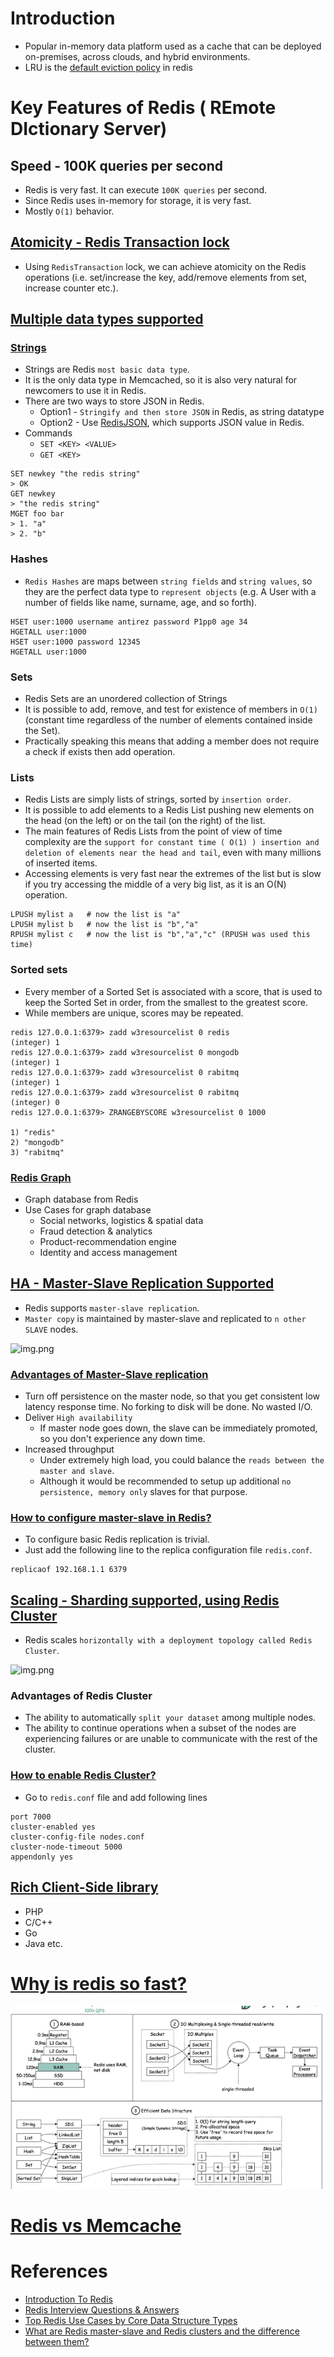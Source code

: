 
# Introduction
- Popular in-memory data platform used as a cache that can be deployed on-premises, across clouds, and hybrid environments.
- LRU is the [default eviction policy](https://docs.redis.com/latest/rs/databases/configure/eviction-policy/) in redis

# Key Features of Redis ( REmote DIctionary Server)

## Speed - 100K queries per second
- Redis is very fast. It can execute `100K queries` per second.
- Since Redis uses in-memory for storage, it is very fast.
- Mostly `O(1)` behavior.

## [Atomicity - Redis Transaction lock](https://redis.io/docs/reference/patterns/distributed-locks/)
- Using `RedisTransaction` lock, we can achieve atomicity on the Redis operations (i.e. set/increase the key, add/remove elements from set, increase counter etc.).

## [Multiple data types supported](https://redis.io/docs/manual/data-types/)

### [Strings](https://www.w3resource.com/redis/redis-data-types.php)
- Strings are Redis `most basic data type`.
- It is the only data type in Memcached, so it is also very natural for newcomers to use it in Redis.
- There are two ways to store JSON in Redis.
  - Option1 - `Stringify and then store JSON` in Redis, as string datatype
  - Option2 - Use [RedisJSON](https://redis.io/docs/stack/json/), which supports JSON value in Redis.
- Commands
  - `SET <KEY> <VALUE>`
  - `GET <KEY>`

```
SET newkey "the redis string"
> OK
GET newkey
> "the redis string"
MGET foo bar
> 1. "a"
> 2. "b"
```

### Hashes
- `Redis Hashes` are maps between `string fields` and `string values`, so they are the perfect data type to `represent objects` (e.g. A User with a number of fields like name, surname, age, and so forth).
```
HSET user:1000 username antirez password P1pp0 age 34
HGETALL user:1000
HSET user:1000 password 12345
HGETALL user:1000
```

### Sets
- Redis Sets are an unordered collection of Strings
- It is possible to add, remove, and test for existence of members in `O(1)` (constant time regardless of the number of elements contained inside the Set).
- Practically speaking this means that adding a member does not require a check if exists then add operation.

### Lists
- Redis Lists are simply lists of strings, sorted by `insertion order`.
- It is possible to add elements to a Redis List pushing new elements on the head (on the left) or on the tail (on the right) of the list.
- The main features of Redis Lists from the point of view of time complexity are the `support for constant time ( O(1) ) insertion and deletion of elements near the head and tail`, even with many millions of inserted items.
- Accessing elements is very fast near the extremes of the list but is slow if you try accessing the middle of a very big list, as it is an O(N) operation.

```
LPUSH mylist a   # now the list is "a"
LPUSH mylist b   # now the list is "b","a"
RPUSH mylist c   # now the list is "b","a","c" (RPUSH was used this time)
```

### Sorted sets
- Every member of a Sorted Set is associated with a score, that is used to keep the Sorted Set in order, from the smallest to the greatest score. 
- While members are unique, scores may be repeated.

```
redis 127.0.0.1:6379> zadd w3resourcelist 0 redis
(integer) 1
redis 127.0.0.1:6379> zadd w3resourcelist 0 mongodb
(integer) 1
redis 127.0.0.1:6379> zadd w3resourcelist 0 rabitmq
(integer) 1
redis 127.0.0.1:6379> zadd w3resourcelist 0 rabitmq
(integer) 0
redis 127.0.0.1:6379> ZRANGEBYSCORE w3resourcelist 0 1000

1) "redis"
2) "mongodb"
3) "rabitmq"
```

### [Redis Graph](https://redis.com/nosql/graph-databases/)
- Graph database from Redis
- Use Cases for graph database
  - Social networks, logistics & spatial data
  - Fraud detection & analytics
  - Product-recommendation engine
  - Identity and access management

## [HA - Master-Slave Replication Supported](https://redis.io/docs/manual/replication/)
- Redis supports `master-slave replication`.
- `Master copy` is maintained by master-slave and replicated to `n other SLAVE` nodes.

![img.png](https://i1.wp.com/www.learnsteps.com/wp-content/uploads/2020/07/masterslave.png?w=840&ssl=1)

### [Advantages of Master-Slave replication](https://www.quora.com/Whats-the-point-of-master-slave-replication-in-Redis)
- Turn off persistence on the master node, so that you get consistent low latency response time. No forking to disk will be done. No wasted I/O.
- Deliver `High availability`
  - If master node goes down, the slave can be immediately promoted, so you don't experience any down time.
- Increased throughput
  - Under extremely high load, you could balance the `reads between the master and slave`. 
  - Although it would be recommended to setup up additional `no persistence, memory only` slaves for that purpose.

### [How to configure master-slave in Redis?](https://redis.io/docs/manual/replication/)
- To configure basic Redis replication is trivial.
- Just add the following line to the replica configuration file `redis.conf`.
```
replicaof 192.168.1.1 6379
```

## [Scaling - Sharding supported, using Redis Cluster](https://redis.io/docs/manual/scaling/)
- Redis scales `horizontally with a deployment topology called Redis Cluster`.

![img.png](https://i1.wp.com/www.learnsteps.com/wp-content/uploads/2020/07/cluster.png?w=840&ssl=1)

### Advantages of Redis Cluster
- The ability to automatically `split your dataset` among multiple nodes.
- The ability to continue operations when a subset of the nodes are experiencing failures or are unable to communicate with the rest of the cluster.

### [How to enable Redis Cluster?](https://redis.io/docs/manual/scaling/)
- Go to `redis.conf` file and add following lines
```
port 7000
cluster-enabled yes
cluster-config-file nodes.conf
cluster-node-timeout 5000
appendonly yes
```

## [Rich Client-Side library](https://redis.io/docs/libraries/)
- PHP
- C/C++
- Go
- Java etc.

# [Why is redis so fast?](https://www.youtube.com/watch?v=5TRFpFBccQM)

![img.png](assests/redis_so_fast.png)

# [Redis vs Memcache](RedisVsMemCache.md)

# References
- [Introduction To Redis](https://www.slideshare.net/dvirsky/introduction-to-redis)
- [Redis Interview Questions & Answers](https://www.javatpoint.com/redis-interview-questions-and-answers)
- [Top Redis Use Cases by Core Data Structure Types](https://scalegrid.io/blog/top-redis-use-cases-by-core-data-structure-types/)
- [What are Redis master-slave and Redis clusters and the difference between them?](https://www.learnsteps.com/what-are-redis-master-slave-and-redis-clusters-and-the-difference-between-them/)